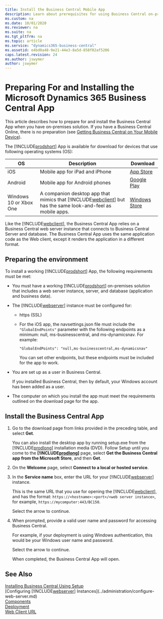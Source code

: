 ```yaml
---
title: Install the Business Central Mobile App
description: Learn about prerequisites for using Business Central on-premises on mobile devices.
ms.custom: na
ms.date: 10/01/2020
ms.reviewer: na
ms.suite: na
ms.tgt_pltfrm: na
ms.topic: article
ms.service: "dynamics365-business-central"
ms.assetid: e4bd0a48-9e21-44e3-8a5d-858f02af5206
caps.latest.revision: 24
ms.author: jswymer
author: jswymer
---
```


# Preparing For and Installing the Microsoft Dynamics 365 Business Central App

This article describes how to prepare for and install the Business Central App when you have on-premises solution. If you have a Business Central Online, there is no preparation (see [Getting Business Central on Your Mobile Device](/dynamics365/business-central/install-mobile-app)).

The [!INCLUDE[prodshort](../developer/includes/prodshort.md)] App is available for download for devices that use following operating systems (OS):

|OS|Description|Download|
|--|-----------|--------|
|iOS |Mobile app for iPad and iPhone|[App Store](https://go.microsoft.com/fwlink/?LinkId=734847)|
|Android|Mobile app for Android phones| [Google Play](https://go.microsoft.com/fwlink/?LinkId=734849)|
|Windows 10 or Xbox One|A companion desktop app that mimics that [!INCLUDE[webclient](../developer/includes/webclient.md)] but has the same look-and-feel as mobile apps.|[Windows Store](https://go.microsoft.com/fwlink/?LinkId=734848)|

Like the [!INCLUDE[webclient](../developer/includes/webclient.md)], the Business Central App relies on a Business Central web server instance that connects to Business Central Server and database. The Business Central App uses the same application code as the Web client, except it renders the application in a different format.

## <a name="prereqs"></a>Preparing the environment

To install a working [!INCLUDE[prodshort](../developer/includes/prodshort.md)] App, the following requirements must be met:

- You must have a working [!INCLUDE[prodshort](../developer/includes/prodshort.md)] on-premises solution that includes a web server instance, server, and database (application and business data).

- The [!INCLUDE[webserver](../developer/includes/webserver.md)] instance must be configured for:

  - https (SSL)
  - For the iOS app, the navsettings.json file must include the `"GlobalEndPoints"` parameter with the following endpoints as a minimum: null, ms-businesscentral, and ms-dynamicsnav. For example:

    ```
    "GlobalEndPoints": "null,ms-businesscentral,ms-dynamicsnav"
    ```
    You can set other endpoints, but these endpoints must be included for the app to work.

- You are set up as a user in Business Central.

    If you installed Business Central, then by default, your Windows account has been added as a user.

- The computer on which you install the app must meet the requirements outlined on the download page for the app.

## Install the Business Central App

1. Go to the download page from links provided in the preceding table, and select **Get**.

    You can also install the desktop app by running setup.exe from the [!INCLUDE[prodlong](../developer/includes/prodlong.md)] installation media (DVD). Follow Setup until you come to the **[!INCLUDE[prodlong](../developer/includes/prodlong.md)]** page, select  **Get the Business Central app from the Microsoft Store**, and then **Get**.

2. On the **Welcome** page, select **Connect to a local or hosted service**.
3. In the **Service name** box, enter the URL for your [!INCLUDE[webserver](../developer/includes/webserver.md)] instance.

    This is the same URL that you use for opening the [!INCLUDE[webclient](../developer/includes/webclient.md)], and has the format: `https://<hostname>:<port>/<web server instance>`, for example, `https://mycomputer:443/BC150`.

    Select the arrow to continue.

4. When prompted, provide a valid user name and password for accessing Business Central. 

    For example, if your deployment is using Windows authentication, this would be your Windows user name and password.

    Select the arrow to continue.

    When completed, the Business Central App will open.

## See Also

[Installing Business Central Using Setup](install-using-setup.md)  
[Configuring [!INCLUDE[webserver](../developer/includes/webserver.md)] Instances](../administration/configure-web-server.md)  
[Components](product-and-architecture-overview.md)  
[Deployment](deployment.md)  
[Web Client URL](../developer/devenv-web-client-urls.md)  

